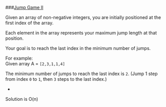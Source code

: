 ###[Jump Game II](http://leetcode.com/onlinejudge#question_45)

Given an array of non-negative integers, you are initially positioned at the first index of the array.

Each element in the array represents your maximum jump length at that position.

Your goal is to reach the last index in the minimum number of jumps.

For example:  
Given array A = `[2,3,1,1,4]`

The minimum number of jumps to reach the last index is `2`. (Jump 1 step from index `0` to `1`, then `3` steps to the last index.)

-

Solution is O(n)